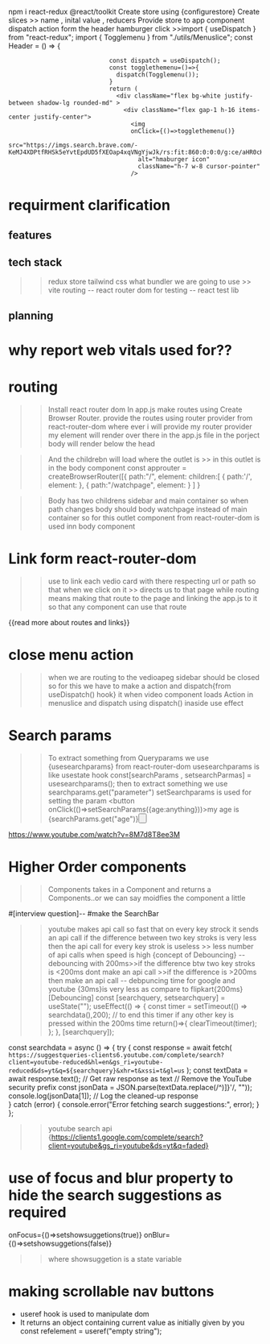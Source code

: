 npm i react-redux @react/toolkit
Create store using {configurestore}
Create slices >> name , inital value , reducers
Provide store to app component
dispatch action form the header hamburger click
                          >>import { useDispatch } from "react-redux";
                            import { Togglemenu } from "./utils/Menuslice";
                              const Header = () => {

                                const dispatch = useDispatch();
                                const togglethemenu=()=>{
                                  dispatch(Togglemenu());
                                }
                                return (
                                  <div className="flex bg-white justify-between shadow-lg rounded-md" >
                                    <div className="flex gap-1 h-16 items-center justify-center">
                                      <img
                                      onClick={()=>togglethemenu()}
                                        src="https://imgs.search.brave.com/-KeMJ4XDPtfRHSk5eYvtEpdUD5fXEOap4xqVNgYjwJk/rs:fit:860:0:0:0/g:ce/aHR0cHM6Ly90My5m/dGNkbi5uZXQvanBn/LzAxLzA5LzQ1Lzgw/LzM2MF9GXzEwOTQ1/ODAxNV9Rc1dtY2hs/enV3Q1pQcUlVV1I3/SGNURHNiYnB0ZWpS/di5qcGc"
                                        alt="hmaburger icon"
                                        className="h-7 w-8 cursor-pointer"
                                      />

# requirment clarification 
## features 
## tech stack
  >>redux store 
  >>tailwind css
  >>what bundler we are going to use >> vite
  >>routing -- react router dom
  >> for testing -- react test lib
## planning
# why report web vitals used for??


# routing 
>>Install react router dom 
>>In app.js make routes using Create Browser Router.
>>provide the routes using router provider from react-router-dom
>> where ever i will provide my router provider my element will render over there in the app.js file
>> in the porject body will render below the head

>> And the childrebn will load where the outlet is >> in this outlet is in the body component 
  const approuter = createBrowserRouter([{
  path:"/",
  element: <Body />
   children:[
    {
      path:'/',
      element:<MainContainer />
    },
    {
      path:"/watchpage",
      element:<watchpage />
    }
  ]
  }

>>Body has two childrens sidebar and main container
so when path changes body should body watchpage instead of main container
so for this outlet component from react-router-dom is used inn body component

# Link form react-router-dom
>>use to link each vedio card with there respecting url or path so that when we click on it >> directs us to that page
>>while routing means making that route to the page and linking the app.js to it so that any component can use that route

{{read more about routes and links}}
# close menu action 
>>when we are routing to the vedioapeg sidebar should be closed so for this we have to make a action and dispatch{from useDispatch() hook} it when video component loads
>>Action in menuslice and dispatch using dispatch() inaside use effect  

# Search params 
>>To extract something from Queryparams we use {usesearchparams} from react-router-dom
usesearchparams is like usestate hook 
const[searchParams , setsearchParmas] = usesearchparams();
>>then to extract something we use 
searchparams.get("parameter")
>>setSearchparams is used for setting the param 
<button onClick(()=>setSearchParams({age:anything}))>my age is {searchParams.get("age")}<button>
<!-- read more -->
https://www.youtube.com/watch?v=8M7d8T8ee3M 

# Higher Order components 
>>Components takes in a Component and returns a Components..or we can say moidfies the component a little

#[interview question]--
#make the SearchBar
>>youtube makes api call so fast that on every key strock it sends an api call
>>if the difference between two key stroks is very less then the api call for every key strok is useless  >> less number of api calls when speed is high
>>{concept of Debouncing}
  --debouncing with 200ms>>if the difference btw two key stroks is <200ms dont make an api call >>if the difference is >200ms then make an api call
  -- debpuncing time for google and youtube {30ms}is very less as compare to flipkart{200ms} 
[Debouncing]
 const [searchquery, setsearchquery] = useState("");
  useEffect(() => {
  const timer = setTimeout(() => searchdata(),200);
  // to end this timer if any other key is pressed within the 200ms time
  return()=>{
    clearTimeout(timer);
  };
  }, [searchquery]);

  const searchdata = async () => {
    try {
      const response = await fetch(
        `https://suggestqueries-clients6.youtube.com/complete/search?client=youtube-reduced&hl=en&gs_ri=youtube-reduced&ds=yt&q=${searchquery}&xhr=t&xssi=t&gl=us`
      );
      const textData = await response.text(); // Get raw response as text
      // Remove the YouTube security prefix
      const jsonData = JSON.parse(textData.replace(/^\)\]\}'/, ""));
      console.log(jsonData[1]); // Log the cleaned-up response  
    } catch (error) {
      console.error("Error fetching search suggestions:", error);
    }
  };
  


>>youtube search api {https://clients1.google.com/complete/search?client=youtube&gs_ri=youtube&ds=yt&q=faded}

# use of focus and blur property to hide the search suggestions as required
  onFocus={()=>setshowsuggetions(true)}
  onBlur={()=>setshowsuggetions(false)}
  >>where showsuggetion is a state variable 

# making scrollable nav buttons
- useref hook is used to manipulate dom 
- It returns an object containing current value as initially given by you 
const refelement = useref("empty string");
